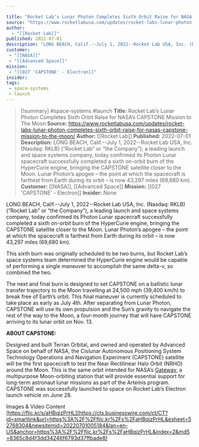 ```yaml
---

title: "Rocket Lab’s Lunar Photon Completes Sixth Orbit Raise for NASA’s CAPSTONE Mission to The Moon "
source: "https://www.rocketlabusa.com/updates/rocket-labs-lunar-photon-completes-sixth-orbit-raise-for-nasas-capstone-mission-to-the-moon/"
author:
  - "[[Rocket Lab]]"
published: 2022-07-01
description: "LONG BEACH, Calif.--July 1, 2022--Rocket Lab USA, Inc. (Nasdaq: RKLB) (“Rocket Lab” or “the Company”), a leading launch and space systems company, today confirmed its Photon Lunar spacecraft successfully completed a sixth on-orbit burn of the HyperCurie engine, bringing the CAPSTONE satellite closer to the Moon. Lunar Photon’s apogee – the point at which the spacecraft is farthest from Earth during its orbit – is now 43,297 miles (69,680 km)."
customer:
 - "[[NASA]]"
 - "[[Advanced Space]]"
mission:
 - "[[027 'CAPSTONE' - Electron]]"
insider:
tags:
 - space-systems
 - launch
---
```

>[!summary]
#space-systems #launch
**Title:** Rocket Lab’s Lunar Photon Completes Sixth Orbit Raise for NASA’s CAPSTONE Mission to The Moon 
**Source:** https://www.rocketlabusa.com/updates/rocket-labs-lunar-photon-completes-sixth-orbit-raise-for-nasas-capstone-mission-to-the-moon/
**Author:** [[Rocket Lab]]
**Published:** 2022-07-01
**Description:** LONG BEACH, Calif.--July 1, 2022--Rocket Lab USA, Inc. (Nasdaq: RKLB) (“Rocket Lab” or “the Company”), a leading launch and space systems company, today confirmed its Photon Lunar spacecraft successfully completed a sixth on-orbit burn of the HyperCurie engine, bringing the CAPSTONE satellite closer to the Moon. Lunar Photon’s apogee – the point at which the spacecraft is farthest from Earth during its orbit – is now 43,297 miles (69,680 km).
**Customer:** [[NASA]], [[Advanced Space]]
**Mission:** [[027 'CAPSTONE' - Electron]]
**Insider:** None

LONG BEACH, Calif.--July 1, 2022--Rocket Lab USA, Inc. (Nasdaq: RKLB) (“Rocket Lab” or “the Company”), a leading launch and space systems company, today confirmed its Photon Lunar spacecraft successfully completed a sixth on-orbit burn of the HyperCurie engine, bringing the CAPSTONE satellite closer to the Moon. Lunar Photon’s apogee – the point at which the spacecraft is farthest from Earth during its orbit – is now 43,297 miles (69,680 km).

This sixth burn was originally scheduled to be two burns, but Rocket Lab’s space systems team determined the HyperCurie engine would be capable of performing a single maneuver to accomplish the same delta-v, so combined the two.

The next and final burn is designed to set CAPSTONE on a ballistic lunar transfer trajectory to the Moon travelling at 24,500 mph (39,400 km/h) to break free of Earth’s orbit. This final maneuver is currently scheduled to take place as early as July 4th. After separating from Lunar Photon, CAPSTONE will use its own propulsion and the Sun’s gravity to navigate the rest of the way to the Moon, a four-month journey that will have CAPSTONE arriving to its lunar orbit on Nov. 13.

**ABOUT CAPSTONE:**

Designed and built Terran Orbital, and owned and operated by Advanced Space on behalf of NASA, the Cislunar Autonomous Positioning System Technology Operations and Navigation Experiment (CAPSTONE) satellite will be the first spacecraft to test the Near Rectilinear Halo Orbit (NRHO) around the Moon. This is the same orbit intended for NASA’s [Gateway](https://cts.businesswire.com/ct/CT?id=smartlink&url=https%3A%2F%2Fwww.nasa.gov%2Fgateway&esheet=52768304&newsitemid=20220701005184&lan=en-US&anchor=Gateway&index=1&md5=087510c7264f1e075108b8b8ce44bcfd), a multipurpose Moon-orbiting station that will provide essential support for long-term astronaut lunar missions as part of the Artemis program. CAPSTONE was successfully launched to space on Rocket Lab’s Electron launch vehicle on June 28.

Images & Video Content  
[https://flic.kr/s/aHBqjzPrHL](https://cts.businesswire.com/ct/CT?id=smartlink&url=https%3A%2F%2Fflic.kr%2Fs%2FaHBqjzPrHL&esheet=52768304&newsitemid=20220701005184&lan=en-US&anchor=https%3A%2F%2Fflic.kr%2Fs%2FaHBqjzPrHL&index=2&md5=8365c8d4f3dd34246f6793d37ffbade8)